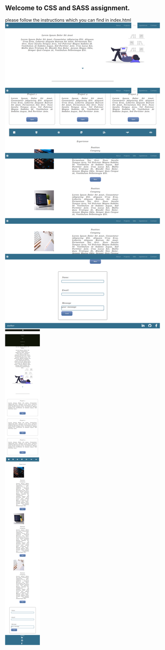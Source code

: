 ## Welcome to CSS and SASS assignment.
please follow the instructions which you can find in index.html
![Profile pciture](./assets\images/sass.png)
![Profile pciture](./assets\images/responsive.png)

